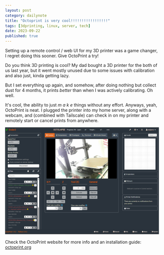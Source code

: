 ```yaml
---
layout: post
category: dailynote
title: "Octoprint is very cool!!!!!!!!!!!!!!!!!"
tags: [3dprinting, linux, server, tech]
date: 2023-09-22
published: true
---
```

Setting up a remote control / web UI for my 3D printer was a game changer, I regret doing this sooner. Give OctoPrint a try!

Do you think 3D printing is cool? My dad bought a 3D printer for the both of us last year, but it went mostly unused due to some issues with calibration and also just, kinda getting lazy.

But I set everything up again, and somehow, after doing nothing but collect dust for 4 months, it prints *better* than when I was actively calibrating. Oh well.

It's cool, the ability to just *m a k e* things without any effort. Anyways, yeah, OctoPrint is neat. I plugged the printer into my home server, along with a webcam, and (combined with Tailscale) can check in on my printer and remotely start or cancel prints from anywhere.

![Screenshot of my OctoPrint web UI, displaying a live recording of my 3D printer doing nothing](/dailynote/media/octoprint.png)

Check the OctoPrint website for more info and an installation guide: [octoprint.org](https://octoprint.org/)
